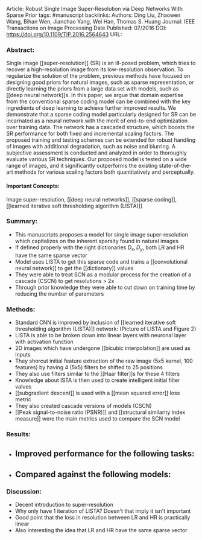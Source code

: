 Article: Robust Single Image Super-Resolution via Deep Networks With Sparse Prior
tags: #manuscript 
backlinks:
Authors: Ding Liu, Zhaowen Wang, Bihan Wen, Jianchao Yang, Wei Han, Thomas S. Huang
Journal: IEEE Transactions on Image Processing
Date Published: 07/2016 
DOI: https://doi.org/10.1109/TIP.2016.2564643
URL: 

### Abstract:
Single image [[super-resolution]] (SR) is an ill-posed problem, which tries to recover a high-resolution image from its low-resolution observation. To regularize the solution of the problem, previous methods have focused on designing good priors for natural images, such as sparse representation, or directly learning the priors from a large data set with models, such as [[deep neural network]]s. In this paper, we argue that domain expertise from the conventional sparse coding model can be combined with the key ingredients of deep learning to achieve further improved results. We demonstrate that a sparse coding model particularly designed for SR can be incarnated as a neural network with the merit of end-to-end optimization over training data. The network has a cascaded structure, which boosts the SR performance for both fixed and incremental scaling factors. The proposed training and testing schemes can be extended for robust handling of images with additional degradation, such as noise and blurring. A subjective assessment is conducted and analyzed in order to thoroughly evaluate various SR techniques. Our proposed model is tested on a wide range of images, and it significantly outperforms the existing state-of-the-art methods for various scaling factors both quantitatively and perceptually.

#### Important Concepts:
Image super-resolution, [[deep neural networks]], [[sparse coding]], [[learned iterative soft thresholding algorithm (LISTA)]]


### Summary:
- This manuscripts proposes a model for single image super-resolution which capitalizes on the inherent sparsity found in natural images
- If defined properly with the right dictionaries $D_x,D_y$, both LR and HR have the same sparse vector
- Model uses LISTA to get this sparse code and trains a [[convolutional neural network]] to get the [[dictionary]] values
- They were able to treat SCN as a modular process for the creation of a cascade (CSCN) to get resolutions > 2x
- Through prior knowledge they were able to cut down on training time by reducing the number of parameters


### Methods:
- Standard CNN is improved by inclusion of [[learned iterative soft thresholding algorithm (LISTA)]] network: (Picture of LISTA and Figure 2)
- LISTA is able to be broken down into linear layers with neuronal layer with activation function
- 2D images which have undergone [[bicubic interpolation]] are used as inputs
- They shorcut initial feature extraction of the raw image (5x5 kernel, 100 features) by having 4 (5x5) filters be shifted to 25 positions
- They also use filters similar to the [[Haar filter]]s for these 4 filters
- Knowledge about ISTA is then used to create intelligent initial filter values
- [[subgradient descent]] is used with a [[mean squared error]] loss metric
- They also created cascade versions of models (CSCN)
- [[Peak signal-to-noise ratio (PSNR)]] and [[structural similarity index measure]] were the main metrics used to compare the SCN model


### Results:
- Improved performance for the following tasks:
	- 
- Compared against the following models:
	- 

### Discussion:
- Decent introduction to super-resolution
- Why only have 1 iteration of LISTA? Doesn't that imply it isn't important
- Good point that the loss in resolution between LR and HR is practically linear
- Also interesting the idea that LR and HR have the same sparse vector